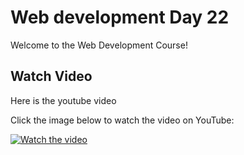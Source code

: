 # Web development Day 22

Welcome to the Web Development Course!

## Watch Video

Here is the youtube video

Click the image below to watch the video on YouTube:

[![Watch the video](https://img.youtube.com/vi/3HYYa1lKgfM/0.jpg)](https://youtu.be/3HYYa1lKgfM)
